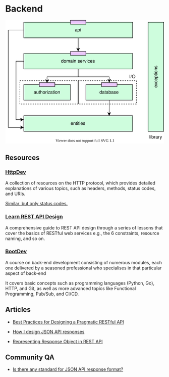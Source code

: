 # Backend

<p align="center">
  <img src="./images/layered-architecture.svg" />
</p>

## Resources

### [HttpDev](https://http.dev/)

A collection of resources on the HTTP protocol, which provides detailed explanations of various topics, such as headers, methods, status codes, and URIs.

[Similar, but only status codes.](https://http.cat/)

### [Learn REST API Design](https://www.restapitutorial.com/)

A comprehensive guide to REST API design through a series of lessons that cover the basics of RESTful web services e.g., the 6 constraints, resource naming, and so on.

### [BootDev](https://www.boot.dev/)

A course on back-end development consisting of numerous modules, each one delivered by a seasoned professional who specialises in that particular aspect of back-end

It covers basic concepts such as programming languages (Python, Go), HTTP, and Git, as well as more advanced topics like Functional Programming, Pub/Sub, and CI/CD.

## Articles

- [Best Practices for Designing a Pragmatic RESTful API](https://www.vinaysahni.com/best-practices-for-a-pragmatic-restful-api)

- [How I design JSON API responses](https://shazow.net/posts/how-i-design-json-api-responses/)

- [Representing Response Object in REST API](https://shekhargulati.com/2018/05/18/til-5-representing-response-object-in-rest-api/)

## Community QA

- [Is there any standard for JSON API response format?](https://stackoverflow.com/questions/12806386/is-there-any-standard-for-json-api-response-format)
